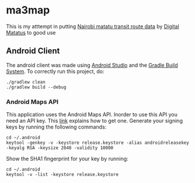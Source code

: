 # ma3map

This is my atttempt in putting [Nairobi matatu transit route data](http://www.gtfs-data-exchange.com/agency/university-of-nairobi-c4dlab/) by [Digital Matatus](http://www.digitalmatatus.com/) to good use


## Android Client

The android client was made using [Android Studio](https://developer.android.com/sdk/installing/studio.html) and the [Gradle Build System](http://www.gradle.org/).
To correctly run this project, do:

    ./gradlew clean
    ./gradlew build --debug

### Android Maps API

This application uses the Android Maps API. Inorder to use this API you need an API key. This [link](https://developers.google.com/maps/documentation/android/start) explains how to get one. Generate your signing keys by running the following commands:

    cd ~/.android
    keytool -genkey -v -keystore release.keystore -alias androidreleasekey -keyalg RSA -keysize 2048 -validity 10000
    
Show the SHA1 fingerprint for your key by running:

    cd ~/.android
    keytool -v -list -keystore release.keystore
